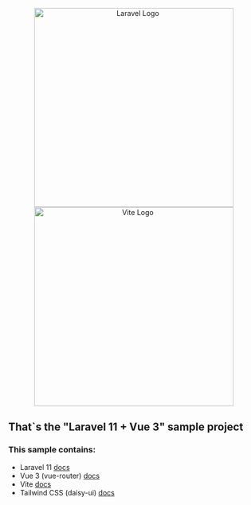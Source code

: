 <p align="center">
  <img src="https://raw.githubusercontent.com/laravel/art/master/logo-lockup/5%20SVG/2%20CMYK/1%20Full%20Color/laravel-logolockup-cmyk-red.svg" width="400" alt="Laravel Logo">
  <img src="https://upload.wikimedia.org/wikipedia/commons/thumb/f/f1/Vitejs-logo.svg/1039px-Vitejs-logo.svg.png" width="400" alt="Vite Logo">
</p>

## That`s the "Laravel 11 + Vue 3" sample project

### This sample contains:
<ul>
  <li>
    Laravel 11 <a href="https://laravel.com/docs/11.x">docs</a>
  </li>
  <li>
    Vue 3 (vue-router) <a href="https://vuejs.org/guide/introduction.html">docs</a>
  </li>
  <li>
    Vite <a href="https://vitejs.dev/guide">docs</a>
  </li>
  <li>
    Tailwind CSS (daisy-ui) <a href="https://tailwindcss.com/docs/guides/laravel">docs</a>
  </li>
</ul>
